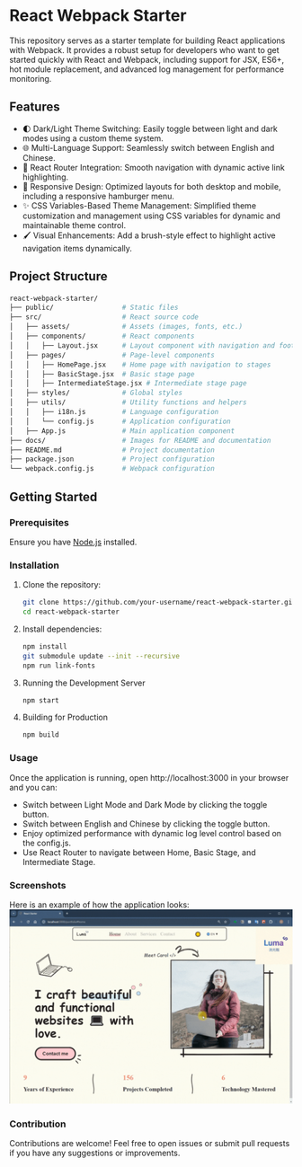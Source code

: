 # React Webpack Starter

This repository serves as a starter template for building React applications with Webpack. It provides a robust setup for developers who want to get started quickly with React and Webpack, including support for JSX, ES6+, hot module replacement, and advanced log management for performance monitoring.

## Features

- 🌓 Dark/Light Theme Switching: Easily toggle between light and dark modes using a custom theme system.
- 🌐 Multi-Language Support: Seamlessly switch between English and Chinese.
- 🧭 React Router Integration: Smooth navigation with dynamic active link highlighting.
- 📱 Responsive Design: Optimized layouts for both desktop and mobile, including a responsive hamburger menu.
- ✨ CSS Variables-Based Theme Management: Simplified theme customization and management using CSS variables for dynamic and maintainable theme control.
- 🖌️ Visual Enhancements: Add a brush-style effect to highlight active navigation items dynamically.


## Project Structure

```bash
react-webpack-starter/
├── public/                 # Static files
├── src/                    # React source code
│   ├── assets/             # Assets (images, fonts, etc.)
│   ├── components/         # React components
│   │   ├── Layout.jsx      # Layout component with navigation and footer
│   ├── pages/              # Page-level components
│   │   ├── HomePage.jsx    # Home page with navigation to stages
│   │   ├── BasicStage.jsx  # Basic stage page
│   │   ├── IntermediateStage.jsx # Intermediate stage page
│   ├── styles/             # Global styles
│   ├── utils/              # Utility functions and helpers
│   │   ├── i18n.js         # Language configuration
│   │   └── config.js       # Application configuration
│   ├── App.js              # Main application component
├── docs/                   # Images for README and documentation
├── README.md               # Project documentation
├── package.json            # Project configuration
└── webpack.config.js       # Webpack configuration
```

## Getting Started

### Prerequisites

Ensure you have [Node.js](https://nodejs.org/) installed.

### Installation

1. Clone the repository:

   ```bash
   git clone https://github.com/your-username/react-webpack-starter.git
   cd react-webpack-starter
   ```
2. Install dependencies:
   ```bash
   npm install
   git submodule update --init --recursive
   npm run link-fonts
   ```
3. Running the Development Server
   ```bash
   npm start
   ```
4. Building for Production
   ```bash
   npm build
   ```

### Usage

Once the application is running, open http://localhost:3000 in your browser and you can:

- Switch between Light Mode and Dark Mode by clicking the toggle button.
- Switch between English and Chinese by clicking the toggle button.
- Enjoy optimized performance with dynamic log level control based on the config.js.
- Use React Router to navigate between Home, Basic Stage, and Intermediate Stage.


### Screenshots

Here is an example of how the application looks:
![github](./docs/Day17.gif)


### Contribution

Contributions are welcome! Feel free to open issues or submit pull requests if you have any suggestions or improvements.

